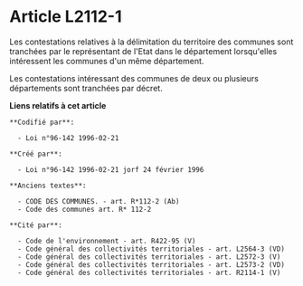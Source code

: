 # Article L2112-1

Les contestations relatives à la délimitation du territoire des communes sont tranchées par le représentant de l'Etat dans le
département lorsqu'elles intéressent les communes d'un même département.

Les contestations intéressant des communes de deux ou plusieurs départements sont tranchées par décret.

**Liens relatifs à cet article**

	**Codifié par**:

	  - Loi n°96-142 1996-02-21

	**Créé par**:

	  - Loi n°96-142 1996-02-21 jorf 24 février 1996

	**Anciens textes**:

	  - CODE DES COMMUNES. - art. R*112-2 (Ab)
	  - Code des communes art. R* 112-2

	**Cité par**:

	  - Code de l'environnement - art. R422-95 (V)
	  - Code général des collectivités territoriales - art. L2564-3 (VD)
	  - Code général des collectivités territoriales - art. L2572-3 (V)
	  - Code général des collectivités territoriales - art. L2573-2 (VD)
	  - Code général des collectivités territoriales - art. R2114-1 (V)

